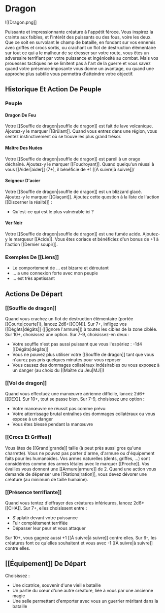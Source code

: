 # Dragon

![[Dragon.png]]

Puissante et impressionnante créature à l'appétit féroce. Vous inspirez la crainte aux faibles, et l'intérêt des puissants ou des fous, voire les deux.
Que ce soit en survolant le champ de bataille, en fondant sur vos ennemis avec griffes et crocs sortis, ou crachant un flot de destruction élémentaire sur tout ce qui a le malheur de se dresser sur votre route, vous êtes un adversaire terrifiant par votre puissance et ingéniosité au combat.
Mais vos prouesses tactiques ne se limitent pas à l'art de la guerre et vous savez quand votre présence imposante vous donne un avantage, ou quand une approche plus subtile vous permettra d'atteindre votre objectif.

## Historique Et Action De Peuple

### Peuple

#### Dragon De Feu

Votre [[Souffle de dragon|souffle de dragon]] est fait de lave volcanique. Ajoutez-y le marquer [[Brûlant]]. Quand vous entrez dans une région, vous sentez instinctivement où se trouve les plus grand trésor.

#### Maître Des Nuées

Votre [[Souffle de dragon|souffle de dragon]] est pareil à un orage déchaîné. Ajoutez-y le marquer [[Foudroyant]]. Quand quelqu'un réussi à vous [[Aider|aider]] (7+), il bénéficie de +1 [[À suivre|à suivre]]/

#### Seigneur D'acier

Votre [[Souffle de dragon|souffle de dragon]] est un blizzard glacé. Ajoutez-y le marquer [[Glaçant]]. Ajoutez cette question à la liste de l'action [[Discerner la réalité]] :

- Qu'est-ce qui est le plus vulnérable ici ?

#### Ver Noir

Votre [[Souffle de dragon|souffle de dragon]] est une fumée acide. Ajoutez-y le marqueur [[Acide]]. Vous êtes coriace et bénéficiez d'un bonus de +1 à l'action [[Dernier soupir]].

### Exemples De [[Liens]]

- Le comportement de … est bizarre et déroutant
- … a une connexion forte avec mon peuple
- … est très apetissant

## Actions De Départ

### [[Souffle de dragon]]

Quand vous crachez un flot de destruction élémentaire (portée [[Courte|courte]]), lancez 2d6+[[CON]]. Sur 7+, infligez vos [[Dégâts|dégâts]] ([[ignore l'armure]]) à toutes les cibles de la zone ciblée. Sur 10+, choisissez une option. Sur 7-9, choisissez-en deux : 

- Votre souffle n'est pas aussi puissant que vous l'espériez : -1d4 [[Dégâts|dégâts]]
- Vous ne pouvez plus utiliser votre [[Souffle de dragon]] tant que vous n'aurez pas pris quelques minutes pour vous reposer
- Vous causez des dommages collatéraux indésirables ou vous exposez à un danger (au choix du [[Maître du Jeu|MJ]])

### [[Vol de dragon]]

Quand vous effectuez une manœuvre aérienne difficile, lancez 2d6+[[DEX]]. Sur 10+, tout se passe bien. Sur 7-9, choisissez une option : 

- Votre manœuvre ne réussit pas comme prévu
- Votre atterrissage brutal entraînes des dommages collatéraux ou vous expose à un danger
- Vous êtes blessé pendant la manœuvre

### [[Crocs Et Griffes]]

Vous êtes de [[Grand|grande]] taille (à peut près aussi gros qu'une charrette). Vous ne pouvez pas porter d'arme, d'armure ou d'équipement faits pour les humanoïdes. Vos armes naturelles (dents, griffes, …) sont considérées comme des armes létales avec le marquer [[Proche]]. Vos évailles vous donnent une [[Armure|armure]] de 2. Quand une action vous demande de dépenser une [[Rations|ration]], vous devez dévorer une créature (au minimum de taille humaine).

### [[Présence terrifiante]]

Quand vous tentez d'effrayer des créatures inférieures, lancez 2d6+[[CHA]]. Sur 7+, elles choisissent entre : 

- S'aplatir devant votre puissance
- Fuir complétement terrifiée
- Dépasser leur peur et vous attaquer

Sur 10+, vous gagnez aussi +1 [[À suivre|à suivre]] contre elles. Sur 6-, les créatures font ce qu'elles souhaitent et vous avec -1 [[À suivre|à suivre]] contre elles.

## [[Équipement]] De Départ

Choisissez :

- Une cicatrice, souvenir d'une vieille bataille
- Un partie du cœur d'une autre créature, liée à vous par une ancienne magie
- Une selle permettant d'emporter avec vous un guerrier méritant dans la bataille